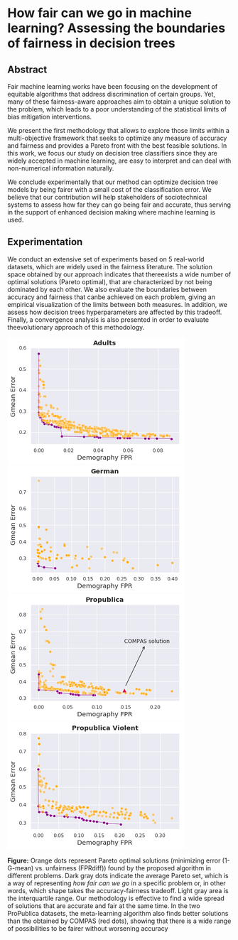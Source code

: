 # How fair can we go in machine learning? Assessing the boundaries of fairness in decision trees

## Abstract

Fair machine learning works have been focusing on the development of equitable algorithms that address discrimination of certain groups. Yet, many of these fairness-aware approaches aim to obtain a unique solution to the problem, which leads to a poor understanding of the statistical limits of bias mitigation interventions.

We present the first methodology that allows to explore those limits within a multi-objective framework that seeks to optimize any measure of accuracy and fairness and provides a Pareto front with the best feasible solutions. In this work, we focus our study on decision tree classifiers since they are widely accepted in machine learning, are easy to interpret and can deal with non-numerical information naturally.

We conclude experimentally that our method can optimize decision tree models by being fairer with a small cost of the classification error. We believe that our contribution will help stakeholders of sociotechnical systems to assess how far they can go being fair and accurate, thus serving in the support of enhanced decision making where machine learning is used.

## Experimentation

We conduct an extensive set of experiments based on 5 real-world datasets, which are widely used in the fairness literature. The solution space obtained by our approach indicates that thereexists a wide number of optimal solutions (Pareto optimal), that are characterized by not being dominated by each other. We also evaluate the boundaries between accuracy and fairness that canbe achieved on each problem, giving an empirical visualization of the limits between both measures. In addition, we assess how decision trees hyperparameters are affected by this tradeoff. Finally, a convergence analysis is also presented in order to evaluate theevolutionary approach of this methodology.

![pareto_frontier_adult](pictures/pareto_frontier_adult.png)
![pareto_frontier_german](pictures/pareto_frontier_german.png)
![pareto_frontier_propublica](pictures/pareto_frontier_propublica.png)
![pareto_frontier_propublica_violent](pictures/pareto_frontier_propublica_violent.png)

**Figure:** Orange dots represent Pareto optimal solutions (minimizing error (1-G-mean) vs. unfairness (FPRdiff)) found by the proposed algorithm in different problems. Dark gray dots indicate the average Pareto set, which is a way of representing *how fair can we go* in a specific problem or, in other words, which shape takes the accuracy-fairness tradeoff. Light gray area is the interquartile range. Our methodology is effective to find a wide spread of solutions that are accurate and fair at the same time. In the two ProPublica datasets, the meta-learning algorithm also finds better solutions than the obtained by COMPAS (red dots), showing that there is a wide range of possibilities to be fairer without worsening accuracy
